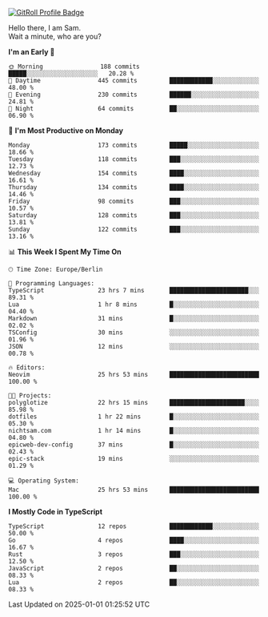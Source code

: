 <a href="https://gitroll.io/profile/u8g4G6FTZM7WSCSqTRPGSHZygT4O2" target="_blank"><img src="https://gitroll.io/api/badges/profiles/v1/u8g4G6FTZM7WSCSqTRPGSHZygT4O2?theme=nord" alt="GitRoll Profile Badge"/></a>

Hello there, I am Sam.  
Wait a minute, who are you?
  
<!--START_SECTION:waka-->
**I'm an Early 🐤** 

```text
🌞 Morning                188 commits         █████░░░░░░░░░░░░░░░░░░░░   20.28 % 
🌆 Daytime                445 commits         ████████████░░░░░░░░░░░░░   48.00 % 
🌃 Evening                230 commits         ██████░░░░░░░░░░░░░░░░░░░   24.81 % 
🌙 Night                  64 commits          ██░░░░░░░░░░░░░░░░░░░░░░░   06.90 % 
```
📅 **I'm Most Productive on Monday** 

```text
Monday                   173 commits         █████░░░░░░░░░░░░░░░░░░░░   18.66 % 
Tuesday                  118 commits         ███░░░░░░░░░░░░░░░░░░░░░░   12.73 % 
Wednesday                154 commits         ████░░░░░░░░░░░░░░░░░░░░░   16.61 % 
Thursday                 134 commits         ████░░░░░░░░░░░░░░░░░░░░░   14.46 % 
Friday                   98 commits          ███░░░░░░░░░░░░░░░░░░░░░░   10.57 % 
Saturday                 128 commits         ███░░░░░░░░░░░░░░░░░░░░░░   13.81 % 
Sunday                   122 commits         ███░░░░░░░░░░░░░░░░░░░░░░   13.16 % 
```


📊 **This Week I Spent My Time On** 

```text
🕑︎ Time Zone: Europe/Berlin

💬 Programming Languages: 
TypeScript               23 hrs 7 mins       ██████████████████████░░░   89.31 % 
Lua                      1 hr 8 mins         █░░░░░░░░░░░░░░░░░░░░░░░░   04.40 % 
Markdown                 31 mins             █░░░░░░░░░░░░░░░░░░░░░░░░   02.02 % 
TSConfig                 30 mins             ░░░░░░░░░░░░░░░░░░░░░░░░░   01.96 % 
JSON                     12 mins             ░░░░░░░░░░░░░░░░░░░░░░░░░   00.78 % 

🔥 Editors: 
Neovim                   25 hrs 53 mins      █████████████████████████   100.00 % 

🐱‍💻 Projects: 
polyglotize              22 hrs 15 mins      █████████████████████░░░░   85.98 % 
dotfiles                 1 hr 22 mins        █░░░░░░░░░░░░░░░░░░░░░░░░   05.30 % 
nichtsam.com             1 hr 14 mins        █░░░░░░░░░░░░░░░░░░░░░░░░   04.80 % 
epicweb-dev-config       37 mins             █░░░░░░░░░░░░░░░░░░░░░░░░   02.43 % 
epic-stack               19 mins             ░░░░░░░░░░░░░░░░░░░░░░░░░   01.29 % 

💻 Operating System: 
Mac                      25 hrs 53 mins      █████████████████████████   100.00 % 
```

**I Mostly Code in TypeScript** 

```text
TypeScript               12 repos            ████████████░░░░░░░░░░░░░   50.00 % 
Go                       4 repos             ████░░░░░░░░░░░░░░░░░░░░░   16.67 % 
Rust                     3 repos             ███░░░░░░░░░░░░░░░░░░░░░░   12.50 % 
JavaScript               2 repos             ██░░░░░░░░░░░░░░░░░░░░░░░   08.33 % 
Lua                      2 repos             ██░░░░░░░░░░░░░░░░░░░░░░░   08.33 % 
```




 Last Updated on 2025-01-01 01:25:52 UTC
<!--END_SECTION:waka-->
